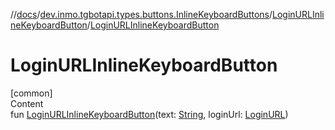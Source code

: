 //[docs](../../../index.md)/[dev.inmo.tgbotapi.types.buttons.InlineKeyboardButtons](../index.md)/[LoginURLInlineKeyboardButton](index.md)/[LoginURLInlineKeyboardButton](-login-u-r-l-inline-keyboard-button.md)



# LoginURLInlineKeyboardButton  
[common]  
Content  
fun [LoginURLInlineKeyboardButton](-login-u-r-l-inline-keyboard-button.md)(text: [String](https://kotlinlang.org/api/latest/jvm/stdlib/kotlin/-string/index.html), loginUrl: [LoginURL](../../dev.inmo.tgbotapi.types/-login-u-r-l/index.md))  



